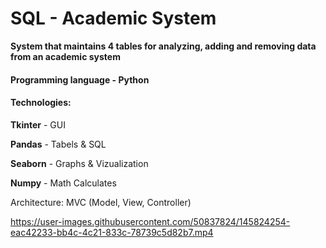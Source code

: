 # SQL - **Academic System**

**System that maintains 4 tables for analyzing, adding and removing data from an academic system**

#### **Programming language** - Python

#### **Technologies:**
  **Tkinter** - GUI
  
  **Pandas** - Tabels & SQL 
  
  **Seaborn** - Graphs & Vizualization 
  
  **Numpy** - Math Calculates 


Architecture: MVC (Model, View, Controller)
 


https://user-images.githubusercontent.com/50837824/145824254-eac42233-bb4c-4c21-833c-78739c5d82b7.mp4

